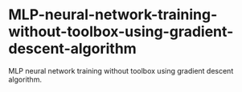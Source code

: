 # MLP-neural-network-training-without-toolbox-using-gradient-descent-algorithm

MLP neural network training without toolbox using gradient descent algorithm.
